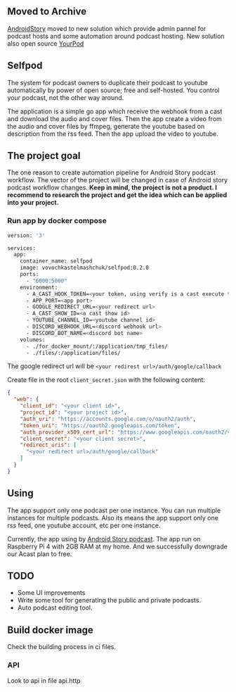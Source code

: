 ## Moved to Archive
[AndroidStory](https://androidstory.dev/) moved to new solution which provide admin pannel for podcast hosts and some automation around podcast hosting. 
New solution also open source [YourPod](https://github.com/VovaStelmashchuk/yourpod)

## Selfpod

The system for podcast owners to duplicate their podcast to youtube automatically by power of open source; free and
self-hosted. You control your podcast, not the other way around.

The application is a simple go app which receive the webhook from a cast and download the audio and cover files.
Then the app create a video from the audio and cover files by ffmpeg, generate the youtube based on description from the
rss feed. Then the app upload the video to youtube.

## The project goal

The one reason to create automation pipeline for Android Story podcast workflow. The vector of the project will be
changed in case of Android story podcast workflow changes. **Keep in mind, the project is not a product. I recommend to
research the project and get the idea which can be applied into your project.**

### Run app by docker compose

```bash
version: '3'

services:
  app:
    container_name: selfpod
    image: vovochkastelmashchuk/selfpod:0.2.0
    ports:
      - "6000:5000"
    environment:
      - A_CAST_HOOK_TOKEN=<your token, using verify is a cast execute the rest method>
      - APP_PORT=<app port>
      - GOOGLE_REDIRECT_URL=<your redirect url>
      - A_CAST_SHOW_ID=<a cast show id>
      - YOUTUBE_CHANNEL_ID=<youtube channel id>
      - DISCORD_WEBHOOK_URL=<discord webhook url>
      - DISCORD_BOT_NAME=<discord bot name>
    volumes:
      - ./for_docker_mount/:/application/tmp_files/
      - ./files/:/application/files/
```

The google redirect url will be `<your redirest url>/auth/google/callback`

Create file in the root `client_secret.json` with the following content:

```json
{
  "web": {
    "client_id": "<your client id>",
    "project_id": "<your project id>",
    "auth_uri": "https://accounts.google.com/o/oauth2/auth",
    "token_uri": "https://oauth2.googleapis.com/token",
    "auth_provider_x509_cert_url": "https://www.googleapis.com/oauth2/v1/certs",
    "client_secret": "<your client secret>",
    "redirect_uris": [
      "<your redirect url>/auth/google/callback"
    ]
  }
}
``` 

## Using

The app support only one podcast per one instance. You can run multiple instances for multiple podcasts.
Also its means the app support only one rss feed, one youtube account, etc per one instance.

Currently, the app using by [Android Story podcast](https://www.youtube.com/channel/UC6-NFk4uOGsKvyisL1QC3rw). The app
run on Raspberry Pi 4 with 2GB RAM at my home. And we successfully downgrade our Acast plan to free.

## TODO

- Some UI improvements
- Write some tool for generating the public and private podcasts.
- Auto podcast editing tool.

## Build docker image

Check the building process in ci files.

### API

Look to api in file api.http
